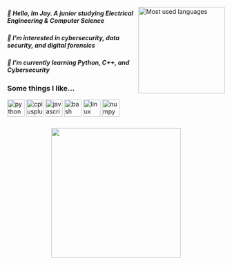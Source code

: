 
<a href="#"><img align="right" src="https://github-readme-stats.vercel.app/api/top-langs/?username=K1zum1&theme=dark&hide_border=false&include_all_commits=false&count_private=true&layout=compact" height="200px" alt="Most used languages"></a>

##### 👋 Hello, Im Jay. A junior studying Electrical Engineering & Computer Science
##### 👀 I’m interested in cybersecurity, data security, and digital forensics
##### 🌱 I’m currently learning Python, C++, and Cybersecurity


### Some things I like...
<div align="left">
  <img src="https://img.shields.io/badge/Python-3776AB?logo=python&logoColor=white&style=for-the-badge" height="40" alt="python logo"  />
  <img src="https://img.shields.io/badge/C++-00599C?logo=cplusplus&logoColor=white&style=for-the-badge" height="40" alt="cplusplus logo"  />
  <img src="https://img.shields.io/badge/JavaScript-F7DF1E?logo=javascript&logoColor=black&style=for-the-badge" height="40" alt="javascript logo"  />
  <img src="https://img.shields.io/badge/GNU Bash-4EAA25?logo=gnubash&logoColor=white&style=for-the-badge" height="40" alt="bash logo"  />
  <img src="https://img.shields.io/badge/Linux-FCC624?logo=linux&logoColor=black&style=for-the-badge" height="40" alt="linux logo"  />
  <img src="https://img.shields.io/badge/NumPy-013243?logo=numpy&logoColor=white&style=for-the-badge" height="40" alt="numpy logo"  />
</div>

###

<div align="center">
  <img height="300" src="https://media.giphy.com/media/7rdCcxQDPuMgW61B1p/giphy.gif?cid=790b761199nl78j9b36mj4w9w6l89j08i7d276tpxhg5kkkx&ep=v1_gifs_search&rid=giphy.gif&ct=g"  />
</div>
